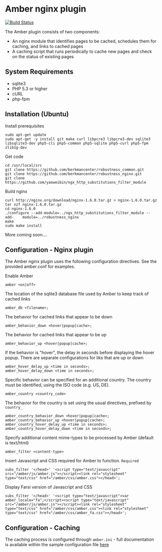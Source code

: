 # Amber nginx plugin #

[![Build Status](https://travis-ci.org/berkmancenter/robustness_nginx.png?branch=master)](https://travis-ci.org/berkmancenter/robustness_nginx)

The Amber plugin consists of two components:

* An nginx module that identifies pages to be cached, schedules them for caching, and links to cached pages
* A caching script that runs periodically to cache new pages and check on the status of existing pages

## System Requirements ##

* sqlite3
* PHP 5.3 or higher
* cURL
* php-fpm

## Installation (Ubuntu) ##

Install prerequisites

    sudo apt-get update
    sudo apt-get -y install git make curl libpcre3 libpcre3-dev sqlite3 libsqlite3-dev php5-cli php5-common php5-sqlite php5-curl php5-fpm zlib1g-dev

Get code

    cd /usr/local/src
    git clone https://github.com/berkmancenter/robustness_common.git
    git clone https://github.com/berkmancenter/robustness_nginx.git
    git clone https://github.com/yaoweibin/ngx_http_substitutions_filter_module

Build nginx

    curl http://nginx.org/download/nginx-1.6.0.tar.gz > nginx-1.6.0.tar.gz
    tar xzf nginx-1.6.0.tar.gz
    cd nginx-1.6.0
    ./configure --add-module=../ngx_http_substitutions_filter_module --add-    module=../robustness_nginx
    make
    sudo make install

More coming soon....


## Configuration - Nginx plugin ##

The Amber nginx plugin uses the following configuration directives. See the provided amber.conf for examples. 

Enable Amber

    amber <on|off>

The location of the sqlite3 database file used by Amber to keep track of cached links

    amber_db <filename>;

The behavior for cached links that appear to be down

    amber_behavior_down <hover|popup|cache>;

The behavior for cached links that appear to be up

    amber_behavior_up <hover|popup|cache>;

If the behavior is "hover", the delay in seconds before displaying the hover popup. There are separate configurations for liks that are up or down

    amber_hover_delay_up <time in seconds>;
    amber_hover_delay_down <time in seconds>;

Specific behavior can be specified for an additional country. The country must be identified, using the ISO code (e.g. US, DE). 

    amber_country <country_code>

The behavior for the country is set using the usual directives, prefixed by ```country_```

    amber_country_behavior_down <hover|popup|cache>;
    amber_country_behavior_up <hover|popup|cache>;
    amber_country_hover_delay_up <time in seconds>;
    amber_country_hover_delay_down <time in seconds>;

Specify additional content mime-types to be processed by Amber (default is text/html)

    amber_filter <content-type>

Insert Javascript and CSS required for Amber to function. `Required`

    subs_filter '</head>' '<script type="text/javascript" src="/amber/js/amber.js"></script><link rel="stylesheet" type="text/css" href="/amber/css/amber.css"></head>';

Display Farsi version of Javascript and CSS 

    subs_filter '</head>' '<script type="text/javascript">var amber_locale="fa";</script><script type="text/javascript" src="/amber/js/amber.js"></script><link rel="stylesheet" type="text/css" href="/amber/css/amber.css"><link rel="stylesheet" type="text/css" href="/amber/css/amber_fa.css"></head>';

## Configuration - Caching ##

The caching process is configured through ```amber.ini``` - full documentation is available within the sample configuration file [here](https://github.com/berkmancenter/robustness_common/blob/master/src/amber.ini) 

